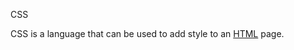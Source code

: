 CSS

CSS is a language that can be used to add style to an <a href="/wiki/HTML">HTML</a> page.